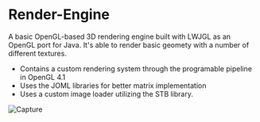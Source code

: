 # Render-Engine

A basic OpenGL-based 3D rendering engine built with LWJGL as an OpenGL port for Java. It's able to render basic geomety with a number of different textures.
- Contains a custom rendering system through the programable pipeline in OpenGL 4.1 
- Uses the JOML libraries for better matrix implementation
- Uses a custom image loader utilizing the STB library.

![Capture](https://user-images.githubusercontent.com/34043602/189789598-c9192024-c231-440b-9f76-5ffba7a33658.png)

